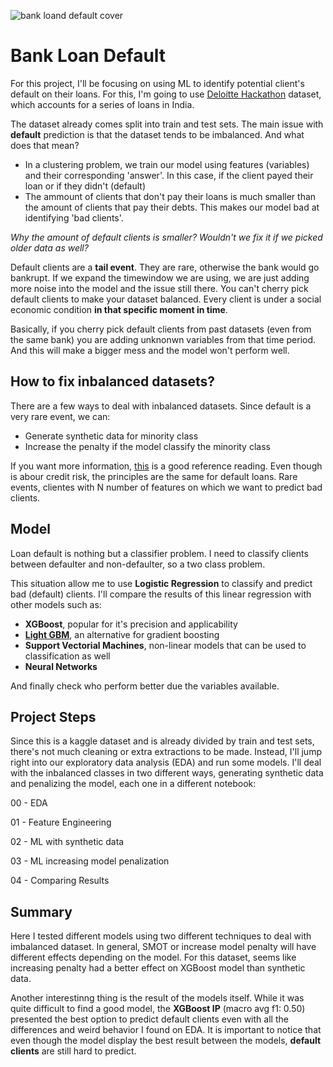 ![bank loand default cover](https://images.unsplash.com/photo-1565515636369-57f6e9f5fe79?q=80&w=1705&auto=format&fit=crop&ixlib=rb-4.0.3&ixid=M3wxMjA3fDB8MHxwaG90by1wYWdlfHx8fGVufDB8fHx8fA%3D%3D)

# Bank Loan Default

For this project, I'll be focusing on using ML to identify potential client's default on their loans. For this, I'm going to use [Deloitte Hackathon](https://www.kaggle.com/datasets/ankitkalauni/bank-loan-defaulter-prediction-hackathon/data?select=test.csv) dataset, which accounts for a series of loans in India.

The dataset already comes split into train and test sets. The main issue with **default** prediction is that the dataset tends to be imbalanced. And what does that mean?
- In a clustering problem, we train our model using features (variables) and their corresponding 'answer'. In this case, if the client payed their loan or if they didn't (default)
- The ammount of clients that don't pay their loans is much smaller than the amount of clients that pay their debts. This makes our model bad at identifying 'bad clients'.

*Why the amount of default clients is smaller? Wouldn't we fix it if we picked older data as well?*

Default clients are a **tail event**. They are rare, otherwise the bank would go bankrupt. If we expand the timewindow we are using, we are just adding more noise into the model and the issue still there. You can't cherry pick default clients to make your dataset balanced. Every client is under a social economic condition **in that specific moment in time**. 

Basically, if you cherry pick default clients from past datasets (even from the same bank) you are adding unknonwn variables from that time period. And this will make a bigger mess and the model won't perform well.

## How to fix inbalanced datasets?
There are a few ways to deal with inbalanced datasets. Since default is a very rare event, we can:
- Generate synthetic data for minority class
- Increase the penalty if the model classify the minority class

If you want more information, [this](https://dataheadhunters.com/academy/how-to-build-a-business-credit-risk-model-in-python/) is a good reference reading.
Even though is abour credit risk, the principles are the same for default loans. Rare events, clientes with N number of features on which we want to predict bad clients.

## Model
Loan default is nothing but a classifier problem. I need to classify clients between defaulter and non-defaulter, so a two class problem.

This situation allow me to use **Logistic Regression** to classify and predict bad (default) clients.
I'll compare the results of this linear regression with other models such as:
- **XGBoost**, popular for it's precision and applicability 
- [**Light GBM**](https://www.kaggle.com/code/prashant111/lightgbm-classifier-in-python), an alternative for gradient boosting
- **Support Vectorial Machines**, non-linear models that can be used to classification as well
- **Neural Networks** 

And finally check who perform better due the variables available.

## Project Steps
Since this is a kaggle dataset and is already divided by train and test sets, there's not much cleaning or extra extractions to be made.
Instead, I'll jump right into our exploratory data analysis (EDA) and run some models. I'll deal with the inbalanced classes in two different ways, generating synthetic data and penalizing the model, each one in a different notebook:

00 - EDA

01 - Feature Engineering

02 - ML with synthetic data

03 - ML increasing model penalization

04 - Comparing Results

## Summary
Here I tested different models using two different techniques to deal with imbalanced dataset. In general, SMOT or increase model penalty will have different effects depending on the model. For this dataset, seems like increasing penalty had a better effect on XGBoost model than synthetic data.

Another interestinng thing is the result of the models itself. While it was quite difficult to find a good model, the **XGBoost IP** (macro avg f1: 0.50) presented the best option to predict default clients even with all the differences and weird behavior I found on EDA. It is important to notice that even though the model display the best result between the models, **default clients** are still hard to predict.